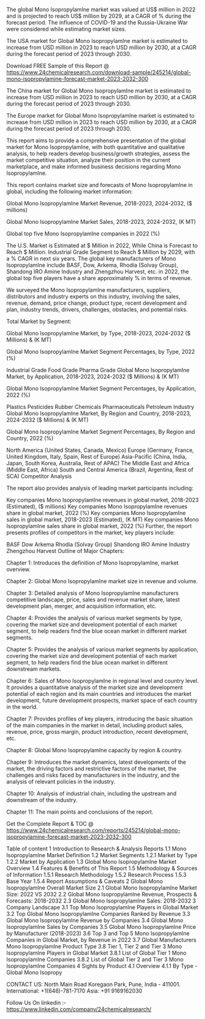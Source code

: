 The global Mono IsopropylamIne market was valued at US$ million in 2022 and is projected to reach US$ million by 2029, at a CAGR of % during the forecast period. The influence of COVID-19 and the Russia-Ukraine War were considered while estimating market sizes.

The USA market for Global Mono IsopropylamIne  market is estimated to increase from USD million in 2023 to reach USD million by 2030, at a CAGR during the forecast period of 2023 through 2030.

Download FREE Sample of this Report @ https://www.24chemicalresearch.com/download-sample/245214/global-mono-isopropylamine-forecast-market-2023-2032-300

The China market for Global Mono IsopropylamIne  market is estimated to increase from USD million in 2023 to reach USD million by 2030, at a CAGR during the forecast period of 2023 through 2030.

The Europe market for Global Mono IsopropylamIne  market is estimated to increase from USD million in 2023 to reach USD million by 2030, at a CAGR during the forecast period of 2023 through 2030.

This report aims to provide a comprehensive presentation of the global market for Mono IsopropylamIne, with both quantitative and qualitative analysis, to help readers develop business/growth strategies, assess the market competitive situation, analyze their position in the current marketplace, and make informed business decisions regarding Mono IsopropylamIne.

This report contains market size and forecasts of Mono IsopropylamIne in global, including the following market information:

Global Mono IsopropylamIne Market Revenue, 2018-2023, 2024-2032, ($ millions)

Global Mono IsopropylamIne Market Sales, 2018-2023, 2024-2032, (K MT)

Global top five Mono IsopropylamIne companies in 2022 (%)

The U.S. Market is Estimated at $ Million in 2022, While China is Forecast to Reach $ Million.
Industrial Grade Segment to Reach $ Million by 2029, with a % CAGR in next six years.
The global key manufacturers of Mono IsopropylamIne include BASF, Dow, Arkema, Rhodia (Solvay Group), Shandong IRO Amine Industry and Zhengzhou Harvest, etc. in 2022, the global top five players have a share approximately % in terms of revenue.

We surveyed the Mono IsopropylamIne manufacturers, suppliers, distributors and industry experts on this industry, involving the sales, revenue, demand, price change, product type, recent development and plan, industry trends, drivers, challenges, obstacles, and potential risks.

Total Market by Segment:

Global Mono IsopropylamIne Market, by Type, 2018-2023, 2024-2032 ($ Millions) & (K MT)

Global Mono IsopropylamIne Market Segment Percentages, by Type, 2022 (%)

Industrial Grade
Food Grade
Pharma Grade
Global Mono IsopropylamIne Market, by Application, 2018-2023, 2024-2032 ($ Millions) & (K MT)

Global Mono IsopropylamIne Market Segment Percentages, by Application, 2022 (%)

Plastics
Pesticides
Rubber Chemicals
Pharmaceuticals
Petroleum Industry
Global Mono IsopropylamIne Market, By Region and Country, 2018-2023, 2024-2032 ($ Millions) & (K MT)

Global Mono IsopropylamIne Market Segment Percentages, By Region and Country, 2022 (%)

North America (United States, Canada, Mexico)
Europe (Germany, France, United Kingdom, Italy, Spain, Rest of Europe)
Asia-Pacific (China, India, Japan, South Korea, Australia, Rest of APAC)
The Middle East and Africa (Middle East, Africa)
South and Central America (Brazil, Argentina, Rest of SCA)
Competitor Analysis

The report also provides analysis of leading market participants including:

Key companies Mono IsopropylamIne revenues in global market, 2018-2023 (Estimated), ($ millions)
Key companies Mono IsopropylamIne revenues share in global market, 2022 (%)
Key companies Mono IsopropylamIne sales in global market, 2018-2023 (Estimated), (K MT)
Key companies Mono IsopropylamIne sales share in global market, 2022 (%)
Further, the report presents profiles of competitors in the market, key players include:

BASF
Dow
Arkema
Rhodia (Solvay Group)
Shandong IRO Amine Industry
Zhengzhou Harvest
Outline of Major Chapters:

Chapter 1: Introduces the definition of Mono IsopropylamIne, market overview.

Chapter 2: Global Mono IsopropylamIne market size in revenue and volume.

Chapter 3: Detailed analysis of Mono IsopropylamIne manufacturers competitive landscape, price, sales and revenue market share, latest development plan, merger, and acquisition information, etc.

Chapter 4: Provides the analysis of various market segments by type, covering the market size and development potential of each market segment, to help readers find the blue ocean market in different market segments.

Chapter 5: Provides the analysis of various market segments by application, covering the market size and development potential of each market segment, to help readers find the blue ocean market in different downstream markets.

Chapter 6: Sales of Mono IsopropylamIne in regional level and country level. It provides a quantitative analysis of the market size and development potential of each region and its main countries and introduces the market development, future development prospects, market space of each country in the world.

Chapter 7: Provides profiles of key players, introducing the basic situation of the main companies in the market in detail, including product sales, revenue, price, gross margin, product introduction, recent development, etc.

Chapter 8: Global Mono IsopropylamIne capacity by region & country.

Chapter 9: Introduces the market dynamics, latest developments of the market, the driving factors and restrictive factors of the market, the challenges and risks faced by manufacturers in the industry, and the analysis of relevant policies in the industry.

Chapter 10: Analysis of industrial chain, including the upstream and downstream of the industry.

Chapter 11: The main points and conclusions of the report.

Get the Complete Report & TOC @ https://www.24chemicalresearch.com/reports/245214/global-mono-isopropylamine-forecast-market-2023-2032-300

Table of content
1 Introduction to Research & Analysis Reports
1.1 Mono IsopropylamIne Market Definition
1.2 Market Segments
1.2.1 Market by Type
1.2.2 Market by Application
1.3 Global Mono IsopropylamIne Market Overview
1.4 Features & Benefits of This Report
1.5 Methodology & Sources of Information
1.5.1 Research Methodology
1.5.2 Research Process
1.5.3 Base Year
1.5.4 Report Assumptions & Caveats
2 Global Mono IsopropylamIne Overall Market Size
2.1 Global Mono IsopropylamIne Market Size: 2022 VS 2032
2.2 Global Mono IsopropylamIne Revenue, Prospects & Forecasts: 2018-2032
2.3 Global Mono IsopropylamIne Sales: 2018-2032
3 Company Landscape
3.1 Top Mono IsopropylamIne Players in Global Market
3.2 Top Global Mono IsopropylamIne Companies Ranked by Revenue
3.3 Global Mono IsopropylamIne Revenue by Companies
3.4 Global Mono IsopropylamIne Sales by Companies
3.5 Global Mono IsopropylamIne Price by Manufacturer (2018-2023)
3.6 Top 3 and Top 5 Mono IsopropylamIne Companies in Global Market, by Revenue in 2022
3.7 Global Manufacturers Mono IsopropylamIne Product Type
3.8 Tier 1, Tier 2 and Tier 3 Mono IsopropylamIne Players in Global Market
3.8.1 List of Global Tier 1 Mono IsopropylamIne Companies
3.8.2 List of Global Tier 2 and Tier 3 Mono IsopropylamIne Companies
4 Sights by Product
4.1 Overview
4.1.1 By Type - Global Mono Isopropy

CONTACT US:
North Main Road Koregaon Park, Pune, India - 411001.
International: +1(646)-781-7170
Asia: +91 9169162030

Follow Us On linkedin :- https://www.linkedin.com/company/24chemicalresearch/
